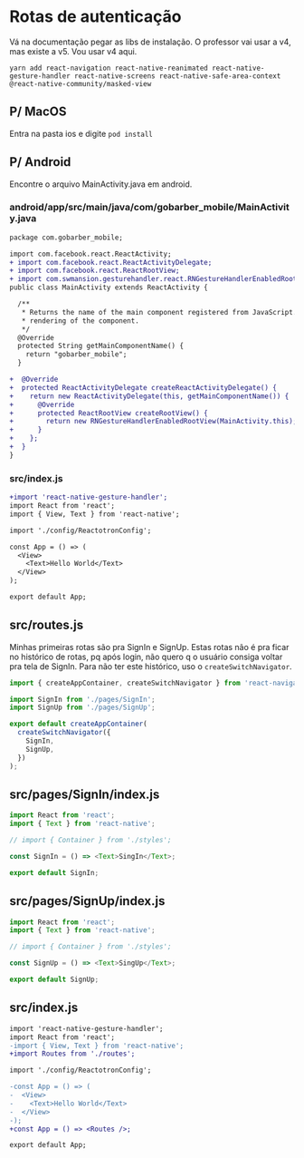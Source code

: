 # Rotas de autenticação

Vá na documentação pegar as libs de instalação. O professor vai usar a v4, mas
existe a v5. Vou usar v4 aqui.

`yarn add react-navigation react-native-reanimated react-native-gesture-handler react-native-screens react-native-safe-area-context @react-native-community/masked-view`

## P/ MacOS

Entra na pasta ios e digite `pod install`

## P/ Android

Encontre o arquivo MainActivity.java em android.

### android/app/src/main/java/com/gobarber_mobile/MainActivity.java

```diff
package com.gobarber_mobile;

import com.facebook.react.ReactActivity;
+ import com.facebook.react.ReactActivityDelegate;
+ import com.facebook.react.ReactRootView;
+ import com.swmansion.gesturehandler.react.RNGestureHandlerEnabledRootView;
public class MainActivity extends ReactActivity {

  /**
   * Returns the name of the main component registered from JavaScript. This is used to schedule
   * rendering of the component.
   */
  @Override
  protected String getMainComponentName() {
    return "gobarber_mobile";
  }

+  @Override
+  protected ReactActivityDelegate createReactActivityDelegate() {
+    return new ReactActivityDelegate(this, getMainComponentName()) {
+      @Override
+      protected ReactRootView createRootView() {
+        return new RNGestureHandlerEnabledRootView(MainActivity.this);
+      }
+    };
+  }
}
```

### src/index.js

```diff
+import 'react-native-gesture-handler';
import React from 'react';
import { View, Text } from 'react-native';

import './config/ReactotronConfig';

const App = () => (
  <View>
    <Text>Hello World</Text>
  </View>
);

export default App;
```

## src/routes.js

Minhas primeiras rotas são pra SignIn e SignUp. Estas rotas não é pra ficar no
histórico de rotas, pq após login, não quero q o usuário consiga voltar pra tela
de SignIn. Para não ter este histórico, uso o `createSwitchNavigator`.

```javascript
import { createAppContainer, createSwitchNavigator } from 'react-navigation';

import SignIn from './pages/SignIn';
import SignUp from './pages/SignUp';

export default createAppContainer(
  createSwitchNavigator({
    SignIn,
    SignUp,
  })
);
```

## src/pages/SignIn/index.js

```javascript
import React from 'react';
import { Text } from 'react-native';

// import { Container } from './styles';

const SignIn = () => <Text>SingIn</Text>;

export default SignIn;
```

## src/pages/SignUp/index.js

```javascript
import React from 'react';
import { Text } from 'react-native';

// import { Container } from './styles';

const SignUp = () => <Text>SingUp</Text>;

export default SignUp;
```

## src/index.js

```diff
import 'react-native-gesture-handler';
import React from 'react';
-import { View, Text } from 'react-native';
+import Routes from './routes';

import './config/ReactotronConfig';

-const App = () => (
-  <View>
-    <Text>Hello World</Text>
-  </View>
-);
+const App = () => <Routes />;

export default App;
```
